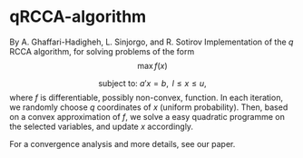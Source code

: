 # qRCCA-algorithm
By A. Ghaffari-Hadigheh, L. Sinjorgo, and R. Sotirov
Implementation of the $q$ RCCA algorithm, for solving problems of the form
$$\max  f(x)$$ 

$$\text{subject to: } a'x = b, \text{ } l \leq x \leq u,$$ 
where $f$ is differentiable, possibly non-convex, function. In each iteration, we randomly choose $q$ coordinates of $x$ (uniform probability).
Then, based on a convex approximation of $f$, we solve a easy quadratic programme on the selected variables, and update $x$ accordingly.

For a convergence analysis and more details, see our paper.
